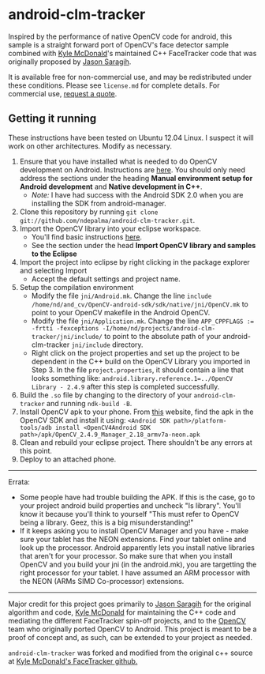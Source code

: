 android-clm-tracker
===================

Inspired by the performance of native OpenCV code for android, this sample is a straight forward port of OpenCV's face detector sample combined with [Kyle McDonald](http://kylemcdonald.net/)'s maintained C++ FaceTracker code that was originally proposed by [Jason Saragih](http://jsaragih.org/). 

It is available free for non-commercial use, and may be redistributed under these conditions. Please see `license.md` for complete details. For commercial use, [request a quote](http://facetracker.net/quote/).

## Getting it running

These instructions have been tested on Ubuntu 12.04 Linux. I suspect it will work on other architectures. Modify as necessary.

1. Ensure that you have installed what is needed to do OpenCV development on Android. Instructions are [here](http://docs.opencv.org/doc/tutorials/introduction/android_binary_package/android_dev_intro.html). You should only need address the sections under the heading __Manual environment setup for Android development__ and __Native development in C++__.
    - *Note:* I have had success with the Android SDK 2.0 when you are installing the SDK from android-manager.
2. Clone this repository by running `git clone git://github.com/ndepalma/android-clm-tracker.git`. 
3. Import the OpenCV library into your eclipse workspace.
    - You'll find basic instructions [here](http://docs.opencv.org/doc/tutorials/introduction/android_binary_package/O4A_SDK.html).
    - See the section under the head __Import OpenCV library and samples to the Eclipse__
4. Import the project into eclipse by right clicking in the package explorer and selecting Import
    - Accept the default settings and project name.
5. Setup the compilation environment
    - Modify the file `jni/Android.mk`. Change the line `include /home/nd/and_cv/OpenCV-android-sdk/sdk/native/jni/OpenCV.mk` to point to your OpenCV makefile in the Android OpenCV.
    - Modify the file `jni/Application.mk`. Change the line `APP_CPPFLAGS := -frtti -fexceptions -I/home/nd/projects/android-clm-tracker/jni/include/` to point to the absolute path of your android-clm-tracker `jni/include` directory.
    - Right click on the project properties and set up the project to be dependent in the C++ build on the OpenCV Library you imported in Step 3. In the file `project.properties`, it should contain a line that looks something like: `android.library.reference.1=../OpenCV Library - 2.4.9` after this step is completed successfully.
6. Build the `.so` file by changing to the directory of your `android-clm-tracker` and running `ndk-build -B`.
7. Install OpenCV apk to your phone. From [this](http://docs.opencv.org/doc/tutorials/introduction/android_binary_package/O4A_SDK.html) website, find the apk in the OpenCV SDK and install it using: `<Android SDK path>/platform-tools/adb install <OpenCV4Android SDK path>/apk/OpenCV_2.4.9_Manager_2.18_armv7a-neon.apk`
8. Clean and rebuild your eclipse project. There shouldn't be any errors at this point. 
9. Deploy to an attached phone.

---
Errata: 

* Some people have had trouble building the APK. If this is the case, go to your project android build properties and uncheck "Is library". You'll know it because you'll think to yourself "This must refer to OpenCV being a library. Geez, this is a big misunderstanding!"
* If it keeps asking you to install OpenCV Manager and you have - make sure your tablet has the NEON extensions. Find your tablet online and look up the processor. Android apparently lets you install native libraries that aren't for your processor. So make sure that when you install OpenCV and you build your jni (in the android.mk), you are targetting the right processor for your tablet. I have assumed an ARM processor with the NEON (ARMs SIMD Co-processor) extensions.
---
Major credit for this project goes primarily to [Jason Saragih](http://jsaragih.org/) for the original algorithm and code, [Kyle McDonald](http://kylemcdonald.net/) for maintaining the C++ code and mediating the different FaceTracker spin-off projects, and to the [OpenCV](http://opencv.org/) team who originally ported OpenCV to Android. This project is meant to be a proof of concept and, as such, can be extended to your project as needed.

`android-clm-tracker` was forked and modified from the original c++ source at  [Kyle McDonald's FaceTracker github.](https://github.com/kylemcdonald/FaceTracker)
